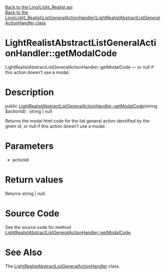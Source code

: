 [Back to the Ling/Light_Realist api](https://github.com/lingtalfi/Light_Realist/blob/master/doc/api/Ling/Light_Realist.md)<br>
[Back to the Ling\Light_Realist\ListGeneralActionHandler\LightRealistAbstractListGeneralActionHandler class](https://github.com/lingtalfi/Light_Realist/blob/master/doc/api/Ling/Light_Realist/ListGeneralActionHandler/LightRealistAbstractListGeneralActionHandler.md)


LightRealistAbstractListGeneralActionHandler::getModalCode
================



LightRealistAbstractListGeneralActionHandler::getModalCode — or null if this action doesn't use a modal.




Description
================


public [LightRealistAbstractListGeneralActionHandler::getModalCode](https://github.com/lingtalfi/Light_Realist/blob/master/doc/api/Ling/Light_Realist/ListGeneralActionHandler/LightRealistAbstractListGeneralActionHandler/getModalCode.md)(string $actionId) : string | null




Returns the modal html code for the list general action identified by the given id,
or null if this action doesn't use a modal.




Parameters
================


- actionId

    


Return values
================

Returns string | null.








Source Code
===========
See the source code for method [LightRealistAbstractListGeneralActionHandler::getModalCode](https://github.com/lingtalfi/Light_Realist/blob/master/ListGeneralActionHandler/LightRealistAbstractListGeneralActionHandler.php#L15-L18)


See Also
================

The [LightRealistAbstractListGeneralActionHandler](https://github.com/lingtalfi/Light_Realist/blob/master/doc/api/Ling/Light_Realist/ListGeneralActionHandler/LightRealistAbstractListGeneralActionHandler.md) class.



